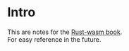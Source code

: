 # Intro

This are notes for the [Rust-wasm book](https://rustwasm.github.io/docs/book/why-rust-and-webassembly.html).   
For easy reference in the future.   